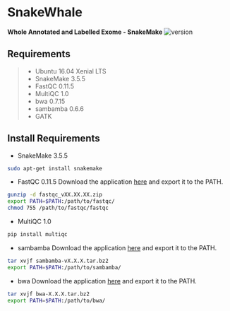 SnakeWhale
===================
**Whole Annotated and Labelled Exome - SnakeMake**
![version](https://img.shields.io/badge/version-0.0.1-yellow.svg?style=flat)

Requirements
-------------

> - Ubuntu 16.04 Xenial LTS
> - SnakeMake 3.5.5
> - FastQC 0.11.5
> - MultiQC 1.0
> - bwa 0.7.15
> - sambamba 0.6.6
> - GATK

Install Requirements
-------------

- SnakeMake 3.5.5

```bash
sudo apt-get install snakemake
```

- FastQC 0.11.5
Download the application [here](https://www.bioinformatics.babraham.ac.uk/projects/download.html#fastqc) and export it to the PATH.

```bash
gunzip -d fastqc_vXX.XX.XX.zip
export PATH=$PATH:/path/to/fastqc/
chmod 755 /path/to/fastqc/fastqc
```

- MultiQC 1.0
```bash
pip install multiqc
```

- sambamba
Download the application [here](https://github.com/lomereiter/sambamba/releases) and export it to the PATH.
```bash
tar xvjf sambamba-vX.X.X.tar.bz2
export PATH=$PATH:/path/to/sambamba/
```

- bwa
Download the application [here](https://sourceforge.net/projects/bio-bwa/files/) and export it to the PATH.
```bash
tar xvjf bwa-X.X.X.tar.bz2
export PATH=$PATH:/path/to/bwa/
```
